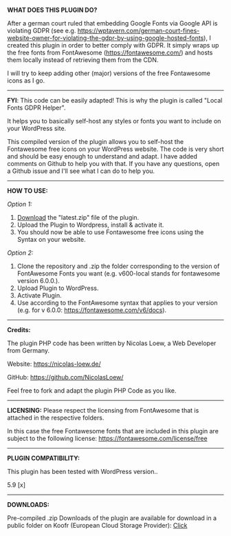**WHAT DOES THIS PLUGIN DO?**

After a german court ruled that embedding Google Fonts via Google API is violating GDPR (see e.g. https://wptavern.com/german-court-fines-website-owner-for-violating-the-gdpr-by-using-google-hosted-fonts), I created this plugin in order to better comply with GDPR. It simply wraps up the free fonts from FontAwesome (https://fontawesome.com/) and hosts them locally instead of retrieving them from the CDN.

I will try to keep adding other (major) versions of the free Fontawesome icons as I go.

--------------------------------------------------------------------------------------------------------------------------------------------------

**FYI**: This code can be easily adapted! This is why the plugin is called "Local Fonts GDPR Helper".

It helps you to basically self-host any styles or fonts you want to include on your WordPress site.

This compiled version of the plugin allows you to self-host the Fontawesome free icons on your WordPress website. The code is very short and should be easy enough to understand and adapt. I have added comments on Github to help you with that. If you have any questions, open a Github issue and I'll see what I can do to help you.

  

--------------------------------------------------------------------------------------------------------------------------------------------------

**HOW TO USE:**

*Option 1:*

1) [Download](https://k00.fr/mndvap7q) the "latest.zip" file of the plugin. 
2) Upload the Plugin to Wordpress, install & activate it.
3) You should now be able to use Fontawesome free icons using the Syntax on your website.

  

*Option 2:*

1) Clone the repository and .zip the folder corresponding to the version of FontAwesome Fonts you want (e.g. v600-local stands for fontawesome version 6.0.0.).
2) Upload Plugin to WordPress.
3) Activate Plugin.
4) Use according to the FontAwesome syntax that applies to your version (e.g. for v 6.0.0: https://fontawesome.com/v6/docs).

--------------------------------------------------------------------------------------------------------------------------------------------------

**Credits:**

The plugin PHP code has been written by Nicolas Loew, a Web Developer from Germany.

Website: https://nicolas-loew.de/

GitHub: https://github.com/NicolasLoew/

Feel free to fork and adapt the plugin PHP Code as you like.

  

--------------------------------------------------------------------------------------------------------------------------------------------------

**LICENSING:** Please respect the licensing from FontAwesome that is attached in the respective folders.

In this case the free Fontawesome fonts that are included in this plugin are subject to the following license: https://fontawesome.com/license/free

--------------------------------------------------------------------------------------------------------------------------------------------------

**PLUGIN COMPATIBILITY:**

This plugin has been tested with WordPress version..

5.9 [x]

---------------------------------------------------------------

**DOWNLOADS:**

Pre-compiled .zip Downloads of the plugin are available for download in a public folder on Koofr (European Cloud Storage Provider): [Click](https://k00.fr/mndvap7q)

